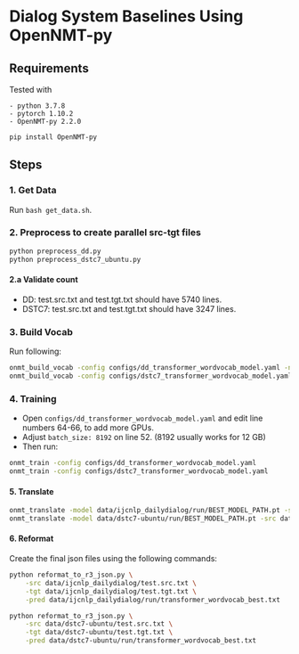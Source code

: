 # Dialog System Baselines Using OpenNMT-py

## Requirements

Tested with

    - python 3.7.8
    - pytorch 1.10.2
    - OpenNMT-py 2.2.0

```bash
pip install OpenNMT-py
```

## Steps

### 1. Get Data

Run `bash get_data.sh`.

### 2. Preprocess to create parallel src-tgt files

```sh
python preprocess_dd.py
python preprocess_dstc7_ubuntu.py
```

#### 2.a Validate count

- DD: test.src.txt and test.tgt.txt should have 5740 lines.
- DSTC7: test.src.txt and test.tgt.txt should have 3247 lines.


### 3. Build Vocab

Run following:

```sh
onmt_build_vocab -config configs/dd_transformer_wordvocab_model.yaml -n_sample 1000000
onmt_build_vocab -config configs/dstc7_transformer_wordvocab_model.yaml -n_sample 500000
```

### 4. Training

* Open `configs/dd_transformer_wordvocab_model.yaml` and edit line numbers 64-66, to add more GPUs. 
* Adjust `batch_size: 8192` on line 52. (8192 usually works for 12 GB)
* Then run:
```sh
onmt_train -config configs/dd_transformer_wordvocab_model.yaml
onmt_train -config configs/dstc7_transformer_wordvocab_model.yaml
```

#### 5. Translate

```sh
onmt_translate -model data/ijcnlp_dailydialog/run/BEST_MODEL_PATH.pt -src data/ijcnlp_dailydialog/test.src.txt -output data/ijcnlp_dailydialog/run/transformer_wordvocab_best.txt -gpu 0 -verbose
onmt_translate -model data/dstc7-ubuntu/run/BEST_MODEL_PATH.pt -src data/dstc7-ubuntu/test.src.txt -output data/dstc7-ubuntu/run/transformer_wordvocab_best.txt -gpu 0 -verbose
```

#### 6. Reformat

Create the final json files using the following commands:

```sh
python reformat_to_r3_json.py \
    -src data/ijcnlp_dailydialog/test.src.txt \
    -tgt data/ijcnlp_dailydialog/test.tgt.txt \
    -pred data/ijcnlp_dailydialog/run/transformer_wordvocab_best.txt

python reformat_to_r3_json.py \
    -src data/dstc7-ubuntu/test.src.txt \
    -tgt data/dstc7-ubuntu/test.tgt.txt \
    -pred data/dstc7-ubuntu/run/transformer_wordvocab_best.txt
```